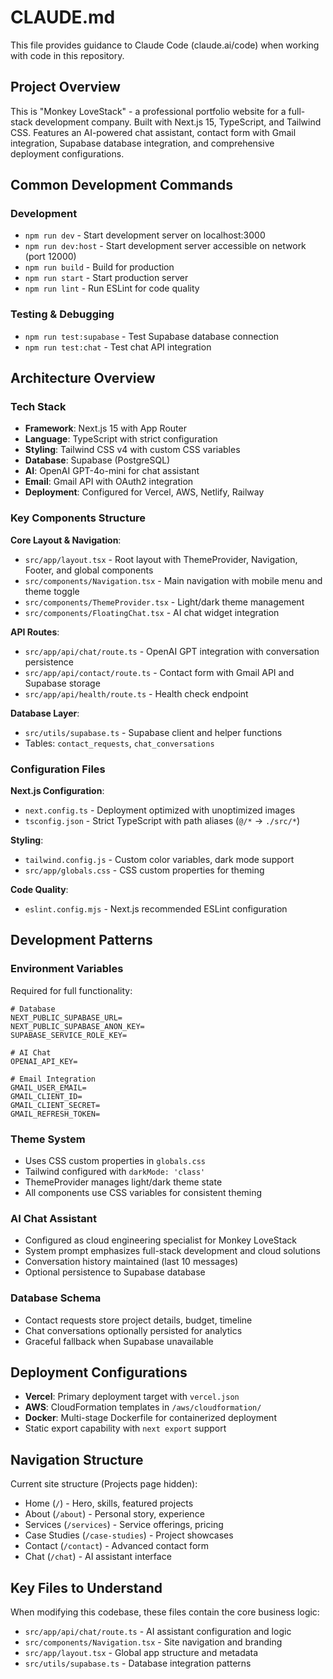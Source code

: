 # CLAUDE.md

This file provides guidance to Claude Code (claude.ai/code) when working with code in this repository.

## Project Overview

This is "Monkey LoveStack" - a professional portfolio website for a full-stack development company. Built with Next.js 15, TypeScript, and Tailwind CSS. Features an AI-powered chat assistant, contact form with Gmail integration, Supabase database integration, and comprehensive deployment configurations.

## Common Development Commands

### Development
- `npm run dev` - Start development server on localhost:3000
- `npm run dev:host` - Start development server accessible on network (port 12000)
- `npm run build` - Build for production
- `npm run start` - Start production server
- `npm run lint` - Run ESLint for code quality

### Testing & Debugging
- `npm run test:supabase` - Test Supabase database connection
- `npm run test:chat` - Test chat API integration

## Architecture Overview

### Tech Stack
- **Framework**: Next.js 15 with App Router
- **Language**: TypeScript with strict configuration
- **Styling**: Tailwind CSS v4 with custom CSS variables
- **Database**: Supabase (PostgreSQL)
- **AI**: OpenAI GPT-4o-mini for chat assistant
- **Email**: Gmail API with OAuth2 integration
- **Deployment**: Configured for Vercel, AWS, Netlify, Railway

### Key Components Structure

**Core Layout & Navigation**:
- `src/app/layout.tsx` - Root layout with ThemeProvider, Navigation, Footer, and global components
- `src/components/Navigation.tsx` - Main navigation with mobile menu and theme toggle
- `src/components/ThemeProvider.tsx` - Light/dark theme management
- `src/components/FloatingChat.tsx` - AI chat widget integration

**API Routes**:
- `src/app/api/chat/route.ts` - OpenAI GPT integration with conversation persistence
- `src/app/api/contact/route.ts` - Contact form with Gmail API and Supabase storage
- `src/app/api/health/route.ts` - Health check endpoint

**Database Layer**:
- `src/utils/supabase.ts` - Supabase client and helper functions
- Tables: `contact_requests`, `chat_conversations`

### Configuration Files

**Next.js Configuration**:
- `next.config.ts` - Deployment optimized with unoptimized images
- `tsconfig.json` - Strict TypeScript with path aliases (`@/*` → `./src/*`)

**Styling**:
- `tailwind.config.js` - Custom color variables, dark mode support
- `src/app/globals.css` - CSS custom properties for theming

**Code Quality**:
- `eslint.config.mjs` - Next.js recommended ESLint configuration

## Development Patterns

### Environment Variables
Required for full functionality:
```
# Database
NEXT_PUBLIC_SUPABASE_URL=
NEXT_PUBLIC_SUPABASE_ANON_KEY=
SUPABASE_SERVICE_ROLE_KEY=

# AI Chat
OPENAI_API_KEY=

# Email Integration
GMAIL_USER_EMAIL=
GMAIL_CLIENT_ID=
GMAIL_CLIENT_SECRET=
GMAIL_REFRESH_TOKEN=
```

### Theme System
- Uses CSS custom properties in `globals.css`
- Tailwind configured with `darkMode: 'class'`
- ThemeProvider manages light/dark theme state
- All components use CSS variables for consistent theming

### AI Chat Assistant
- Configured as cloud engineering specialist for Monkey LoveStack
- System prompt emphasizes full-stack development and cloud solutions
- Conversation history maintained (last 10 messages)
- Optional persistence to Supabase database

### Database Schema
- Contact requests store project details, budget, timeline
- Chat conversations optionally persisted for analytics
- Graceful fallback when Supabase unavailable

## Deployment Configurations

- **Vercel**: Primary deployment target with `vercel.json`
- **AWS**: CloudFormation templates in `/aws/cloudformation/`
- **Docker**: Multi-stage Dockerfile for containerized deployment
- Static export capability with `next export` support

## Navigation Structure

Current site structure (Projects page hidden):
- Home (`/`) - Hero, skills, featured projects
- About (`/about`) - Personal story, experience
- Services (`/services`) - Service offerings, pricing
- Case Studies (`/case-studies`) - Project showcases
- Contact (`/contact`) - Advanced contact form
- Chat (`/chat`) - AI assistant interface

## Key Files to Understand

When modifying this codebase, these files contain the core business logic:
- `src/app/api/chat/route.ts` - AI assistant configuration and logic
- `src/components/Navigation.tsx` - Site navigation and branding
- `src/app/layout.tsx` - Global app structure and metadata
- `src/utils/supabase.ts` - Database integration patterns